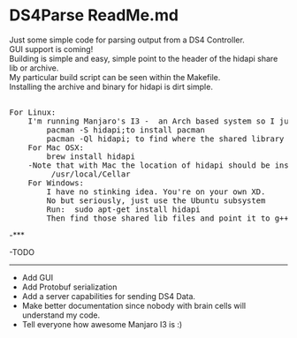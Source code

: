 ﻿DS4Parse ReadMe.md
===================


Just some simple code for parsing output from a DS4 Controller.<br>
GUI support is coming!<br>
Building is simple and easy, simple point to the header of the hidapi share lib or archive.<br>
My particular build script can be seen within the Makefile.<br>
Installing the archive and binary for hidapi is dirt simple.<br>

<pre>

For Linux:
	I'm running Manjaro's I3 -  an Arch based system so I just ran:
		pacman -S hidapi;to install pacman
		pacman -Ql hidapi; to find where the shared library files are
	For Mac OSX:
		brew install hidapi
	-Note that with Mac the location of hidapi should be inside:
		 /usr/local/Cellar
	For Windows:
		I have no stinking idea. You're on your own XD.
		No but seriously, just use the Ubuntu subsystem
		Run:  sudo apt-get install hidapi
		Then find those shared lib files and point it to g++ and link.
</pre>
-***

-TODO

***

 - Add GUI
 - Add Protobuf serialization
 - Add a server capabilities for sending DS4 Data.
 - Make better documentation since nobody with brain cells will understand my code.
 - Tell everyone how awesome Manjaro I3 is :)
